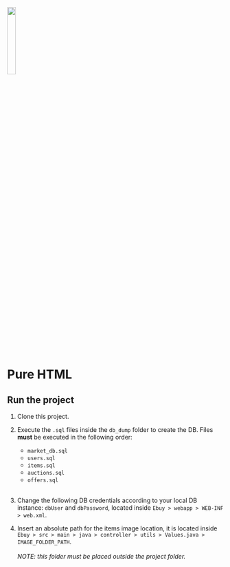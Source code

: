 <img src="TIW/logos/ebuy.svg" width="20%"/>
<br><br>

# Pure HTML
## Run the project
1. Clone this project.

2. Execute the ```.sql``` files inside the ```db_dump``` folder to create the DB. Files **must** be executed in the following order:
    * ```market_db.sql```
    * ```users.sql```
    * ```items.sql```
    * ```auctions.sql```
    * ```offers.sql```<br><br>

3. Change the following DB credentials according to your local DB instance: ```dbUser``` and ```dbPassword```, located inside ```Ebuy > webapp > WEB-INF > web.xml```.

4. Insert an absolute path for the items image location, it is located inside ```Ebuy > src > main > java > controller > utils > Values.java > IMAGE_FOLDER_PATH```.
<br><br>
*NOTE: this folder must be placed outside the project folder.*